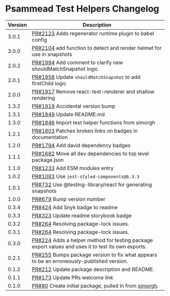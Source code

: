 # Psammead Test Helpers Changelog

<!-- prettier-ignore -->
| Version | Description |
|---------|-------------|
| 3.0.1 | [PR#2123](https://github.com/bbc/psammead/pull/2123) Adds regenerator runtime plugin to babel config |
| 3.0.0 | [PR#2104](https://github.com/bbc/psammead/pull/2104) add function to detect and render helmet for use in snapshots |
| 2.0.2 | [PR#1994](https://github.com/bbc/psammead/pull/1994) Add comment to clarify new shouldMatchSnapshot logic |
| 2.0.1 | [PR#1958](https://github.com/bbc/psammead/pull/1958) Update `shouldMatchSnapshot` to add firstChild logic |
| 2.0.0 | [PR#1917](https://github.com/bbc/psammead/pull/1917) Remove react-test-renderer and shallow rendering |
| 1.3.2 | [PR#1919](https://github.com/bbc/psammead/pull/1919) Accidental version bump |
| 1.3.1 | [PR#1849](https://github.com/bbc/psammead/pull/1849) Update README.md |
| 1.3.0 | [PR#1846](https://github.com/bbc/psammead/pull/1846/) Import test helper functions from simorgh |
| 1.2.1 | [PR#1803](https://github.com/bbc/psammead/pull/1803/) Patches broken links on badges in documentation |
| 1.2.0 | [PR#1794](https://github.com/bbc/psammead/pull/1794) Add david dependency badges |
| 1.1.1 | [PR#1682](https://github.com/bbc/psammead/pull/1682) Move all dev dependencies to top level package.json |
| 1.1.0   | [PR#1233](https://github.com/bbc/psammead/pull/1233) Add ESM modules entry |
| 1.0.2   | [PR#1083](https://github.com/bbc/psammead/pull/1083) Use `jest-styled-components@6.3.3` |
| 1.0.1   | [PR#732](https://github.com/bbc/psammead/pull/732) Use @testing-library/react for generating snapshots |
| 1.0.0   | [PR#679](https://github.com/bbc/psammead/pull/679) Bump version number |
| 0.3.4   | [PR#424](https://github.com/bbc/psammead/pull/424) Add Snyk badge to readme |
| 0.3.3   | [PR#323](https://github.com/BBC/psammead/pull/323) Update readme storybook badge |
| 0.3.2   | [PR#264](https://github.com/BBC/psammead/pull/319) Resolving package-lock issues. |
| 0.3.1   | [PR#264](https://github.com/BBC/psammead/pull/264) Resolving package-lock issues. |
| 0.3.0   | [PR#224](https://github.com/BBC-News/psammead/pull/224) Adds a helper method for testing package export values and uses it to test its own exports. |
| 0.2.1   | [PR#255](https://github.com/BBC-News/psammead/pull/255) Bumps package version to fix what appears to be an erroneously-published version. |
| 0.1.2   | [PR#212](https://github.com/BBC-News/psammead/pull/212) Update package description and README. |
| 0.1.1   | [PR#173](https://github.com/BBC-News/psammead/pull/173) Update PRs welcome link |
| 0.1.0   | [PR#80](https://github.com/BBC-News/psammead/pull/80) Create initial package, pulled in from [simorgh](https://github.com/BBC-News/simorgh). |
